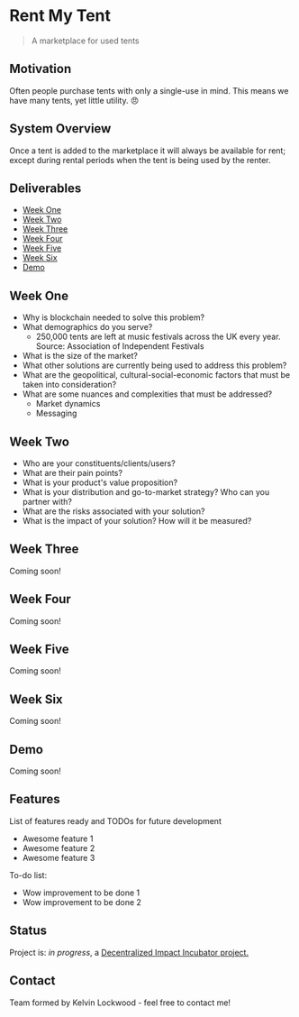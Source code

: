 # Rent My Tent
> A marketplace for used tents 

## Motivation
Often people purchase tents with only a single-use in mind. This means we have many tents, yet little utility. :angry:

## System Overview
Once a tent is added to the marketplace it will always be available for rent; except during rental periods when the tent is being used by the renter.

## Deliverables
* [Week One](#week-one)
* [Week Two](#week-two)
* [Week Three](#week-three)
* [Week Four](#week-four)
* [Week Five](#week-five)
* [Week Six](#week-six)
* [Demo](#demo)

## Week One
* Why is blockchain needed to solve this problem?
* What demographics do you serve?
  - 250,000 tents are left at music festivals across the UK every year. Source: Association of Independent Festivals
* What is the size of the market?
* What other solutions are currently being used to address this problem?
* What are the geopolitical, cultural-social-economic factors that must be taken into consideration?
* What are some nuances and complexities that must be addressed?
  - Market dynamics
  - Messaging

## Week Two
* Who are your constituents/clients/users?
* What are their pain points?
* What is your product's value proposition?
* What is your distribution and go-to-market strategy? Who can you partner with?
* What are the risks associated with your solution?
* What is the impact of your solution? How will it be measured?

## Week Three
Coming soon!

## Week Four
Coming soon!

## Week Five
Coming soon!

## Week Six
Coming soon!

## Demo
Coming soon!

## Features
List of features ready and TODOs for future development
* Awesome feature 1
* Awesome feature 2
* Awesome feature 3

To-do list:
* Wow improvement to be done 1
* Wow improvement to be done 2

## Status
Project is: _in progress_, a [Decentralized Impact Incubator project.](https://blockchainforsocialimpact.com/incubator/)

## Contact
Team formed by Kelvin Lockwood - feel free to contact me!
